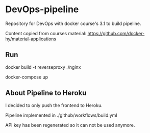 # DevOps-pipeline
Repository for DevOps with docker course's 3.1 to build pipeline.

Content copied from courses material: https://github.com/docker-hy/material-applications

## Run

docker build -t reverseproxy ./nginx

docker-compose up

## About Pipeline to Heroku
I decided to only push the frontend to Heroku.

Pipeline implemented in ./github/workflows/build.yml

API key has been regenerated so it can not be used anymore.
